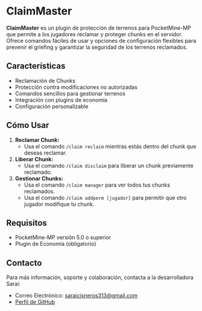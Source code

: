 # ClaimMaster

**ClaimMaster** es un plugin de protección de terrenos para PocketMine-MP que permite a los jugadores reclamar y proteger chunks en el servidor. Ofrece comandos fáciles de usar y opciones de configuración flexibles para prevenir el griefing y garantizar la seguridad de los terrenos reclamados.

## Características

- Reclamación de Chunks
- Protección contra modificaciones no autorizadas
- Comandos sencillos para gestionar terrenos
- Integración con plugins de economía
- Configuración personalizable

## Cómo Usar

1. **Reclamar Chunk:**
   - Usa el comando `/claim reclaim` mientras estás dentro del chunk que deseas reclamar.
2. **Liberar Chunk:**
   - Usa el comando `/claim disclaim` para liberar un chunk previamente reclamado.
3. **Gestionar Chunks:**
   - Usa el comando `/claim manager` para ver todos tus chunks reclamados.
   - Usa el comando `/claim addperm [jugador]` para permitir que otro jugador modifique tu chunk.

## Requisitos

- PocketMine-MP versión 5.0 o superior
- Plugin de Economía (obligatorio)

## Contacto

Para más información, soporte y colaboración, contacta a la desarrolladora Sarai:
- Correo Electrónico: [saraicisneros313@gmail.com](mailto:saraicisneros313@gmail.com)
- [Perfil de GitHub](https://github.com/SaraiCsDev)
